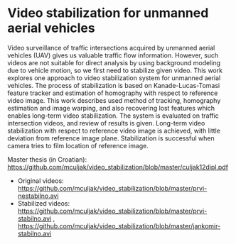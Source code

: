 # Video stabilization for unmanned aerial vehicles

Video surveillance of traffic intersections acquired by unmanned aerial vehicles (UAV) gives us valuable traffic flow information. However, such videos are not suitable for direct analysis by using background modeling due to vehicle motion, so we first need to stabilize given video. This work explores one approach to video stabilization system for unmanned aerial vehicles. The process of stabilization is based on Kanade-Lucas-Tomasi feature tracker and estimation of homography with respect to reference video image. This work describes used method of tracking, homography estimation and image warping, and also recovering lost features which enables long-term video stabilization. The system is evaluated on traffic intersection videos, and review of results is given. Long-term video stabilization with respect to reference video image is achieved, with little deviation from reference image plane. Stabilization is successful when camera tries to film location of reference image.

Master thesis (in Croatian): https://github.com/mculjak/video_stabilization/blob/master/culjak12dipl.pdf

- Original videos: https://github.com/mculjak/video_stabilization/blob/master/prvi-nestabilno.avi
- Stabilized videos: 
 https://github.com/mculjak/video_stabilization/blob/master/prvi-stabilno.avi ,
 https://github.com/mculjak/video_stabilization/blob/master/jankomir-stabilno.avi
